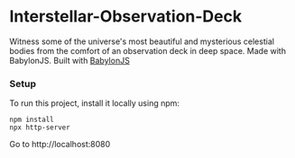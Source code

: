 # Interstellar-Observation-Deck
Witness some of the universe's most beautiful and mysterious celestial bodies from the comfort of an observation deck in deep space. Made with BabylonJS. Built with [BabylonJS](https://www.babylonjs.com/)

### Setup
To run this project, install it locally using npm:  
```
npm install
npx http-server
```

Go to http://localhost:8080


